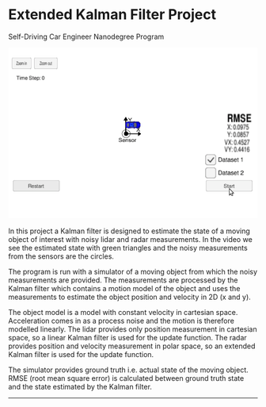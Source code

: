 # Extended Kalman Filter Project
Self-Driving Car Engineer Nanodegree Program

![](output.gif)

In this project a Kalman filter is designed to estimate the state of a moving object of interest with noisy lidar and radar measurements.
In the video we see the estimated state with green triangles and the noisy measurements from the sensors are the circles.

The program is run with a simulator of a moving object from which the noisy measurements are provided.
The measurements are processed by the Kalman filter which contains a motion model of the object and uses the measurements to estimate the object position and velocity in 2D (x and y).

The object model is a model with constant velocity in cartesian space. Acceleration comes in as a process noise and the motion is therefore modelled linearly.
The lidar provides only position measurement in cartesian space, so a linear Kalman filter is used for the update function.
The radar provides position and velocity measurement in polar space, so an extended Kalman filter is used for the update function.

The simulator provides ground truth i.e. actual state of the moving object. RMSE (root mean square error) is calculated between ground truth state and the state estimated by the Kalman filter.

---
